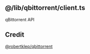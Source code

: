 ## @/lib/qbittorrent/client.ts

qBittorrent API

## Credit

[@robertklep/qbittorrent](https://github.com/robertklep/qbittorrent)
